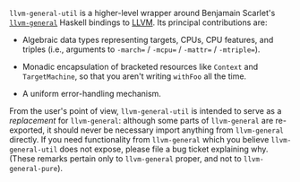`llvm-general-util` is a higher-level wrapper around Benjamain
Scarlet's [`llvm-general`](https://github.com/bscarlet/llvm-general)
Haskell bindings to [LLVM](http://llvm.org). Its principal
contributions are:

  * Algebraic data types representing targets, CPUs, CPU features, and
    triples (i.e., arguments to `-march=` / `-mcpu=` / `-mattr=` /
    `-mtriple=`).

  * Monadic encapsulation of bracketed resources like `Context` and
    `TargetMachine`, so that you aren't writing `withFoo` all the
    time.
    
  * A uniform error-handling mechanism.
 
From the user's point of view, `llvm-general-util` is intended to
serve as a *replacement* for `llvm-general`: although some parts of
`llvm-general` are re-exported, it should never be necessary import
anything from `llvm-general` directly. If you need functionality from
`llvm-general` which you believe `llvm-general-util` does not expose,
please file a bug ticket explaining why. (These remarks pertain only
to `llvm-general` proper, and not to `llvm-general-pure`).

